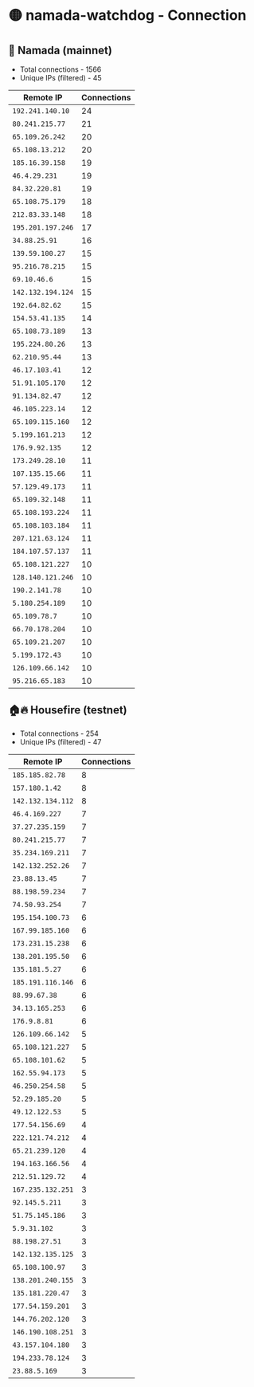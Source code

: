 # 🟡 namada-watchdog - Connection

## 🚀 Namada (mainnet)
- Total connections - 1566
- Unique IPs (filtered) - 45

| Remote IP | Connections |
|-----------|-------------|
| `192.241.140.10` | 24 |
| `80.241.215.77` | 21 |
| `65.109.26.242` | 20 |
| `65.108.13.212` | 20 |
| `185.16.39.158` | 19 |
| `46.4.29.231` | 19 |
| `84.32.220.81` | 19 |
| `65.108.75.179` | 18 |
| `212.83.33.148` | 18 |
| `195.201.197.246` | 17 |
| `34.88.25.91` | 16 |
| `139.59.100.27` | 15 |
| `95.216.78.215` | 15 |
| `69.10.46.6` | 15 |
| `142.132.194.124` | 15 |
| `192.64.82.62` | 15 |
| `154.53.41.135` | 14 |
| `65.108.73.189` | 13 |
| `195.224.80.26` | 13 |
| `62.210.95.44` | 13 |
| `46.17.103.41` | 12 |
| `51.91.105.170` | 12 |
| `91.134.82.47` | 12 |
| `46.105.223.14` | 12 |
| `65.109.115.160` | 12 |
| `5.199.161.213` | 12 |
| `176.9.92.135` | 12 |
| `173.249.28.10` | 11 |
| `107.135.15.66` | 11 |
| `57.129.49.173` | 11 |
| `65.109.32.148` | 11 |
| `65.108.193.224` | 11 |
| `65.108.103.184` | 11 |
| `207.121.63.124` | 11 |
| `184.107.57.137` | 11 |
| `65.108.121.227` | 10 |
| `128.140.121.246` | 10 |
| `190.2.141.78` | 10 |
| `5.180.254.189` | 10 |
| `65.109.78.7` | 10 |
| `66.70.178.204` | 10 |
| `65.109.21.207` | 10 |
| `5.199.172.43` | 10 |
| `126.109.66.142` | 10 |
| `95.216.65.183` | 10 |

## 🏠🔥 Housefire (testnet)

- Total connections - 254
- Unique IPs (filtered) - 47

| Remote IP | Connections |
|-----------|-------------|
| `185.185.82.78` | 8 |
| `157.180.1.42` | 8 |
| `142.132.134.112` | 8 |
| `46.4.169.227` | 7 |
| `37.27.235.159` | 7 |
| `80.241.215.77` | 7 |
| `35.234.169.211` | 7 |
| `142.132.252.26` | 7 |
| `23.88.13.45` | 7 |
| `88.198.59.234` | 7 |
| `74.50.93.254` | 7 |
| `195.154.100.73` | 6 |
| `167.99.185.160` | 6 |
| `173.231.15.238` | 6 |
| `138.201.195.50` | 6 |
| `135.181.5.27` | 6 |
| `185.191.116.146` | 6 |
| `88.99.67.38` | 6 |
| `34.13.165.253` | 6 |
| `176.9.8.81` | 6 |
| `126.109.66.142` | 5 |
| `65.108.121.227` | 5 |
| `65.108.101.62` | 5 |
| `162.55.94.173` | 5 |
| `46.250.254.58` | 5 |
| `52.29.185.20` | 5 |
| `49.12.122.53` | 5 |
| `177.54.156.69` | 4 |
| `222.121.74.212` | 4 |
| `65.21.239.120` | 4 |
| `194.163.166.56` | 4 |
| `212.51.129.72` | 4 |
| `167.235.132.251` | 3 |
| `92.145.5.211` | 3 |
| `51.75.145.186` | 3 |
| `5.9.31.102` | 3 |
| `88.198.27.51` | 3 |
| `142.132.135.125` | 3 |
| `65.108.100.97` | 3 |
| `138.201.240.155` | 3 |
| `135.181.220.47` | 3 |
| `177.54.159.201` | 3 |
| `144.76.202.120` | 3 |
| `146.190.108.251` | 3 |
| `43.157.104.180` | 3 |
| `194.233.78.124` | 3 |
| `23.88.5.169` | 3 |

